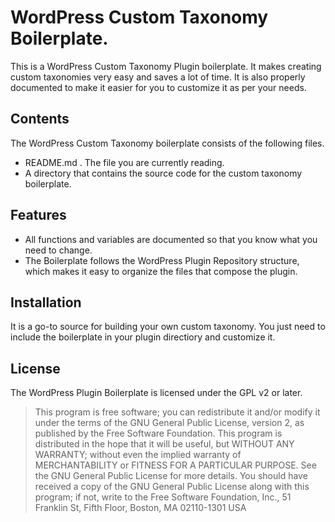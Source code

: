 # WordPress Custom Taxonomy Boilerplate.

This is a WordPress Custom Taxonomy Plugin boilerplate. It makes creating custom taxonomies very easy and saves a lot of time. It is also properly documented to make it easier for you to customize it as per your needs.

## Contents
The WordPress Custom Taxonomy boilerplate consists of the following  files.

* README.md . The file you are currently reading.
* A directory that contains the source code for the custom taxonomy boilerplate.

## Features

* All functions and variables are documented so that you know what you need to change.
* The Boilerplate follows the WordPress Plugin Repository structure, which makes it easy to organize the files that compose the plugin.

## Installation

It is a go-to source for building your own custom taxonomy. You just need to include the boilerplate in your plugin directiory and customize it.

## License

The WordPress Plugin Boilerplate is licensed under the GPL v2 or later.

>This program is free software; you can redistribute it and/or modify it under the terms of the GNU General Public License, version 2, as published by the Free Software Foundation.
This program is distributed in the hope that it will be useful, but WITHOUT ANY WARRANTY; without even the implied warranty of MERCHANTABILITY or FITNESS FOR A PARTICULAR PURPOSE. See the GNU General Public License for more details.
You should have received a copy of the GNU General Public License along with this program; if not, write to the Free Software Foundation, Inc., 51 Franklin St, Fifth Floor, Boston, MA 02110-1301 USA
